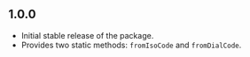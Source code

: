## 1.0.0

- Initial stable release of the package.
- Provides two static methods: `fromIsoCode` and `fromDialCode`.